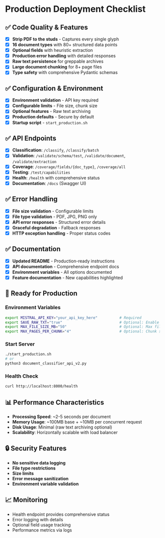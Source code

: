 # Production Deployment Checklist

## ✅ Code Quality & Features
- [x] **Strip PDF to the studs** - Captures every single glyph
- [x] **16 document types** with 80+ structured data points
- [x] **Optional fields** with heuristic extraction
- [x] **Production error handling** with detailed responses
- [x] **Raw text persistence** for greppable archives
- [x] **Large document chunking** for 8+ page files
- [x] **Type safety** with comprehensive Pydantic schemas

## ✅ Configuration & Environment
- [x] **Environment validation** - API key required
- [x] **Configurable limits** - File size, chunk size
- [x] **Optional features** - Raw text archiving
- [x] **Production defaults** - Secure by default
- [x] **Startup script** - `start_production.sh`

## ✅ API Endpoints
- [x] **Classification**: `/classify`, `/classify/batch`
- [x] **Validation**: `/validate/schema/test`, `/validate/document`, `/validate/extraction`
- [x] **Coverage**: `/coverage/fields/{doc_type}`, `/coverage/all`
- [x] **Testing**: `/test/capabilities`
- [x] **Health**: `/health` with comprehensive status
- [x] **Documentation**: `/docs` (Swagger UI)

## ✅ Error Handling
- [x] **File size validation** - Configurable limits
- [x] **File type validation** - PDF, JPG, PNG only
- [x] **API error responses** - Structured error details
- [x] **Graceful degradation** - Fallback responses
- [x] **HTTP exception handling** - Proper status codes

## ✅ Documentation
- [x] **Updated README** - Production-ready instructions
- [x] **API documentation** - Comprehensive endpoint docs
- [x] **Environment variables** - All options documented
- [x] **Feature documentation** - New capabilities highlighted

## 🚀 Ready for Production

### Environment Variables
```bash
export MISTRAL_API_KEY="your_api_key_here"          # Required
export SAVE_RAW_TXT="true"                          # Optional: Enable archiving
export MAX_FILE_SIZE_MB="50"                        # Optional: Max file size
export MAX_PAGES_PER_CHUNK="4"                      # Optional: Chunk size
```

### Start Server
```bash
./start_production.sh
# or
python3 document_classifier_api_v2.py
```

### Health Check
```bash
curl http://localhost:8000/health
```

## 📊 Performance Characteristics
- **Processing Speed**: ~2-5 seconds per document
- **Memory Usage**: ~100MB base + ~10MB per concurrent request
- **Disk Usage**: Minimal (raw text archiving optional)
- **Scalability**: Horizontally scalable with load balancer

## 🔒 Security Features
- **No sensitive data logging**
- **File type restrictions**
- **Size limits**
- **Error message sanitization**
- **Environment variable validation**

## 📈 Monitoring
- Health endpoint provides comprehensive status
- Error logging with details
- Optional field usage tracking
- Performance metrics via logs